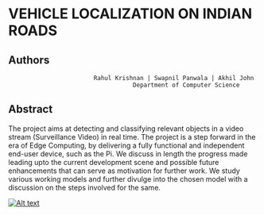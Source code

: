 # VEHICLE LOCALIZATION ON INDIAN ROADS
## Authors

                            Rahul Krishnan | Swapnil Panwala | Akhil John
                                       Department of Computer Science


 ## Abstract                                               
The project aims at detecting and classifying relevant objects in a video stream (Surveillance Video) in real time. The project is a step forward in the era of Edge Computing, by delivering a fully functional and independent end-user device, such as the Pi. We discuss in length the progress made leading upto the current development scene and possible future enhancements that can serve as motivation for further work. We study various working models and further divulge into the chosen model with a discussion on the steps involved for the same.

[![Alt text](https://img.youtube.com/vi/L0dR9TxhQSA/1.jpg)](https://www.youtube.com/watch?v=L0dR9TxhQSA)
